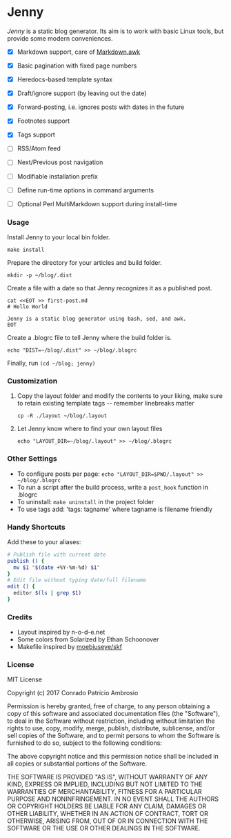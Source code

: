 # Jenny

_Jenny_ is a static blog generator. Its aim is to work with basic Linux tools, but provide some modern conveniences.

- [x] Markdown support, care of [Markdown.awk](https://bitbucket.org/yiyus/md2html.awk)
- [x] Basic pagination with fixed page numbers
- [x] Heredocs-based template syntax
- [x] Draft/ignore support (by leaving out the date)
- [x] Forward-posting, i.e. ignores posts with dates in the future
- [x] Footnotes support
- [x] Tags support
- [ ] RSS/Atom feed
- [ ] Next/Previous post navigation
- [ ] Modifiable installation prefix
- [ ] Define run-time options in command arguments
- [ ] Optional Perl MultiMarkdown support during install-time


### Usage

Install Jenny to your local bin folder.

```
make install
```

Prepare the directory for your articles and build folder.

```
mkdir -p ~/blog/.dist
```

Create a file with a date so that Jenny recognizes it as a published post.

```
cat <<EOT >> first-post.md
# Hello World

Jenny is a static blog generator using bash, sed, and awk.
EOT
```

Create a .blogrc file to tell Jenny where the build folder is.

```
echo "DIST=~/blog/.dist" >> ~/blog/.blogrc
```

Finally, run `(cd ~/blog; jenny)`

### Customization

1. Copy the layout folder and modify the contents to your liking, make sure to retain existing template tags -- remember linebreaks matter

   ```
   cp -R ./layout ~/blog/.layout
   ```

2. Let Jenny know where to find your own layout files

   ```
   echo "LAYOUT_DIR=~/blog/.layout" >> ~/blog/.blogrc
   ```

### Other Settings

- To configure posts per page: `echo "LAYOUT_DIR=$PWD/.layout" >> ~/blog/.blogrc`
- To run a script after the build process, write a `post_hook` function in .blogrc
- To uninstall: `make uninstall` in the project folder
- To use tags add: 'tags: tagname' where tagname is filename friendly

### Handy Shortcuts

Add these to your aliases:

```bash
# Publish file with current date
publish () {
  mv $1 "$(date +%Y-%m-%d) $1"
}
# Edit file without typing date/full filename
edit () {
  editor $(ls | grep $1)
}
```

### Credits
- Layout inspired by n-o-d-e.net 
- Some colors from Solarized by Ethan Schoonover
- Makefile inspired by [moebiuseye/skf](https://github.com/moebiuseye/skf)

### License

MIT License

Copyright (c) 2017 Conrado Patricio Ambrosio

Permission is hereby granted, free of charge, to any person obtaining a copy
of this software and associated documentation files (the "Software"), to deal
in the Software without restriction, including without limitation the rights
to use, copy, modify, merge, publish, distribute, sublicense, and/or sell
copies of the Software, and to permit persons to whom the Software is
furnished to do so, subject to the following conditions:

The above copyright notice and this permission notice shall be included in all
copies or substantial portions of the Software.

THE SOFTWARE IS PROVIDED "AS IS", WITHOUT WARRANTY OF ANY KIND, EXPRESS OR
IMPLIED, INCLUDING BUT NOT LIMITED TO THE WARRANTIES OF MERCHANTABILITY,
FITNESS FOR A PARTICULAR PURPOSE AND NONINFRINGEMENT. IN NO EVENT SHALL THE
AUTHORS OR COPYRIGHT HOLDERS BE LIABLE FOR ANY CLAIM, DAMAGES OR OTHER
LIABILITY, WHETHER IN AN ACTION OF CONTRACT, TORT OR OTHERWISE, ARISING FROM,
OUT OF OR IN CONNECTION WITH THE SOFTWARE OR THE USE OR OTHER DEALINGS IN THE
SOFTWARE.
